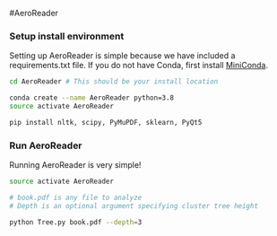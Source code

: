 #AeroReader
### Setup install environment
Setting up AeroReader is simple because we have included a requirements.txt file.
If you do not have Conda, first install [MiniConda](https://docs.conda.io/en/latest/miniconda.html).
```bash
cd AeroReader # This should be your install location

conda create --name AeroReader python=3.8
source activate AeroReader

pip install nltk, scipy, PyMuPDF, sklearn, PyQt5
```

### Run AeroReader
Running AeroReader is very simple!
```bash
source activate AeroReader

# book.pdf is any file to analyze
# Depth is an optional argument specifying cluster tree height

python Tree.py book.pdf --depth=3
```
